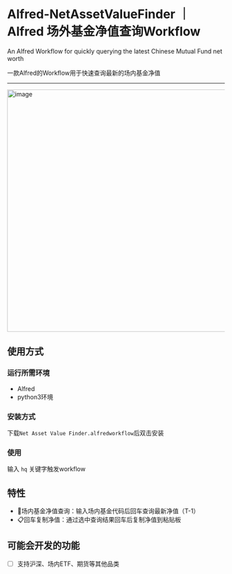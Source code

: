 # Alfred-NetAssetValueFinder ｜ Alfred 场外基金净值查询Workflow

An Alfred Workflow for quickly querying the latest Chinese Mutual Fund net worth

一款Alfred的Workflow用于快速查询最新的场内基金净值

---

<img width="559" alt="image" src="https://github.com/Leon2xiaowu/Alfred-NetAssetValueFinder/assets/51850815/c49ab7bf-889f-43c0-b542-a5169101b1be">


## 使用方式

### 运行所需环境

- Alfred
- python3环境

### 安装方式

下载`Net Asset Value Finder.alfredworkflow`后双击安装

### 使用

输入 `hq` 关键字触发workflow

## 特性

- 📖场内基金净值查询：输入场内基金代码后回车查询最新净值（T-1）
- 📋回车复制净值：通过选中查询结果回车后复制净值到粘贴板

## 可能会开发的功能

- [ ] 支持沪深、场内ETF、期货等其他品类


